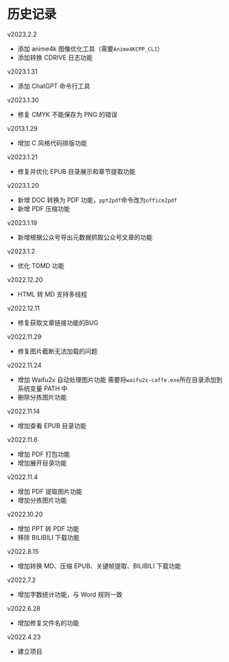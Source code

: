 # 历史记录

v2023.2.2

+   添加 anime4k 图像优化工具（需要`Anime4KCPP_CLI`）
+   添加转换 CDRIVE 日志功能


v2023.1.31

+   添加 ChatGPT 命令行工具

v2023.1.30

+   修复 CMYK 不能保存为 PNG 的错误

v2013.1.29

+  增加 C 风格代码排版功能

v2023.1.21

+  修复并优化 EPUB 目录展示和章节提取功能

v2023.1.20

+   新增 DOC 转换为 PDF 功能，`ppt2pdf`命令改为`office2pdf`
+   新增 PDF 压缩功能

v2023.1.19

+   新增根据公众号导出元数据抓取公众号文章的功能

v2023.1.2

+   优化 TOMD 功能

v2022.12.20

+   HTML 转 MD 支持多线程

v2022.12.11

+   修复获取文章链接功能的BUG

v2022.11.29

+   修复图片截断无法加载的问题

v2022.11.24

+   增加 Waifu2x 自动处理图片功能
    需要将`waifu2x-caffe.exe`所在目录添加到系统变量 PATH 中
+   删除分拣图片功能

v2022.11.14

+   增加查看 EPUB 目录功能

v2022.11.6

+   增加 PDF 打包功能
+   增加展开目录功能

v2022.11.4

+   增加 PDF 提取图片功能
+   增加分拣图片功能

v2022.10.20

+   增加 PPT 转 PDF 功能
+   移除 BILIBILI 下载功能

v2022.8.15

+   增加转换 MD、压缩 EPUB、关键帧提取、BILIBILI 下载功能

v2022.7.2

+   增加字数统计功能，与 Word 规则一致

v2022.6.28

+   增加修复文件名的功能

v2022.4.23

+   建立项目
